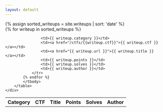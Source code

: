 ```yaml
---
layout: default
---
```


<div class="row">
{% assign sorted_writeups = site.writeups | sort: 'date' %}
    <div class="table-responsive">
        <table class="">
            <thead>
                <tr>
                    <th>Category</th>
                    <th>CTF</th>
                    <th>Title</th>
                    <th>Points</th>
                    <th>Solves</th>
                    <th>Author</th>
                </tr>
            </thead>
            <tbody>
            {% for writeup in sorted_writeups %}
                <tr>
                    
                    <td>{{ writeup.category }}</td>
                    <td><a href="/ctfs/{{writeup.ctf}}">{{ writeup.ctf }}</a></td>
                    <td><a href="{{ writeup.url }}">{{ writeup.title }}</a></td>
                    <td>{{ writeup.points }}</td>
                    <td>{{ writeup.solves }}</td>
                    <td>{{ writeup.author }}</td>
                </tr>
            {% endfor %}
            </tbody>
        </table>
    </div>
</div>